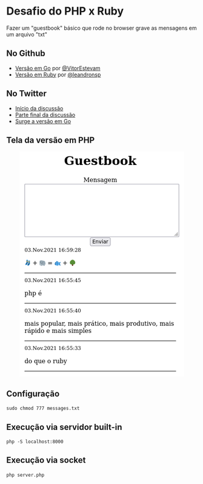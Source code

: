 # Desafio do PHP x Ruby

Fazer um "guestbook" básico que rode no browser grave as mensagens em um arquivo "txt"

## No Github
- [Versão em Go](https://github.com/VitorEstevam/guestbook) por [@VitorEstevam](https://github.com/VitorEstevam)
- [Versão em Ruby](https://github.com/leandronsp/guestbook) por [@leandronsp](https://github.com/leandronsp/)

## No Twitter
- [Início da discussão](https://twitter.com/leandronsp/status/1455598643927556104)
- [Parte final da discussão](https://twitter.com/leandronsp/status/1455711853619916802)
- [Surge a versão em Go](https://twitter.com/vitorstvm/status/1459756340906270723)

## Tela da versão em PHP

<div align="center">

![Screenshot](guest.png)

</div>

## Configuração

```
sudo chmod 777 messages.txt
```

## Execução via servidor built-in

```
php -S localhost:8000
```

## Execução via socket
```
php server.php
```
